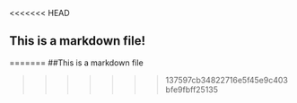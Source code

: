 <<<<<<< HEAD
## This is a markdown file!
=======
##This is a markdown file
>>>>>>> 137597cb34822716e5f45e9c403bfe9fbff25135
